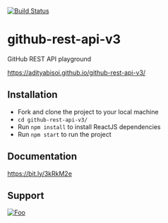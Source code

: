 [![Build Status](https://travis-ci.org/adityabisoi/github-rest-api-v3.svg?branch=main)](https://travis-ci.org/adityabisoi/github-rest-api-v3) 
# github-rest-api-v3
GitHub REST API playground

https://adityabisoi.github.io/github-rest-api-v3/

## Installation
* Fork and clone the project to your local machine
* `cd github-rest-api-v3/`
* Run `npm install` to install ReactJS dependencies
* Run `npm start` to run the project

## Documentation
https://bit.ly/3kRkM2e


## Support
<a href="https://gitter.im/github-rest-api-v3/Lobby?utm_source=badge&utm_medium=badge&utm_campaign=pr-badge&utm_content=badge" rel="some text">![Foo](https://icon-icons.com/icons2/2530/PNG/72/gitter_button_icon_151850.png
)</a>

